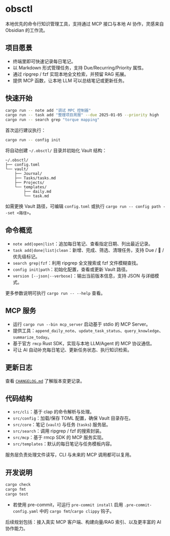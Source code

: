 # obsctl

本地优先的命令行知识管理工具，支持通过 MCP 接口与本地 AI 协作，灵感来自 Obsidian 的工作流。

## 项目愿景
- 终端里即可快速记录每日笔记。
- 以 Markdown 形式管理任务，支持 Due/Recurring/Priority 属性。
- 通过 ripgrep / fzf 实现本地全文检索，并预留 RAG 拓展。
- 提供 MCP 函数，让本地 LLM 可以总结笔记或更新任务。

## 快速开始

```bash
cargo run -- note add "调试 MPC 控制器"
cargo run -- task add "整理项目周报" --due 2025-01-05 --priority high
cargo run -- search grep "torque mapping"
```

首次运行建议执行：

```bash
cargo run -- config init
```

将自动创建 `~/.obsctl/` 目录并初始化 Vault 结构：

```
~/.obsctl/
├── config.toml
└── vault/
    ├── Journal/
    ├── Tasks/tasks.md
    ├── Projects/
    └── templates/
        ├── daily.md
        └── task.md
```

如需更换 Vault 路径，可编辑 `config.toml` 或执行 `cargo run -- config path --set <路径>`。

## 命令概览

- `note add|open|list`：追加每日笔记、查看指定日期、列出最近记录。
- `task add|done|list|clean`：新增、完成、筛选、清理任务，支持 Due / 🔁 / 优先级标记。
- `search grep|fzf`：利用 ripgrep 全文搜索或 fzf 文件模糊查找。
- `config init|path`：初始化配置，查看或更新 Vault 路径。
- `version [--json|--verbose]`：输出当前版本信息，支持 JSON 与详细模式。

更多参数说明可执行 `cargo run -- --help` 查看。

## MCP 服务

- 运行 `cargo run --bin mcp_server` 启动基于 stdio 的 MCP Server。
- 提供工具：`append_daily_note`、`update_task_status`、`query_knowledge`、`summarize_today`。
- 基于官方 `rmcp` Rust SDK，实现与本地 LLM/Agent 的 MCP 协议通信。
- 可让 AI 自动补充每日笔记、更新任务状态、执行知识检索。

## 更新日志

查看 [`CHANGELOG.md`](CHANGELOG.md) 了解版本变更记录。

## 代码结构

- `src/cli`：基于 clap 的命令解析与处理。
- `src/config`：加载/保存 TOML 配置，确保 Vault 目录存在。
- `src/core`：笔记 (`vault`) 与任务 (`tasks`) 服务层。
- `src/search`：调用 ripgrep / fzf 的搜索封装。
- `src/mcp`：基于 rmcp SDK 的 MCP 服务实现。
- `src/templates`：默认的每日笔记与任务模板内容。

服务层负责处理文件读写，CLI 与未来的 MCP 调用都可以复用。

## 开发说明

```bash
cargo check
cargo fmt
cargo test
```

- 若使用 pre-commit，可运行 `pre-commit install` 启用 `.pre-commit-config.yaml` 中的 `cargo fmt`/`cargo clippy` 钩子。

后续规划包括：接入真实 MCP 客户端、构建向量/RAG 索引、以及更丰富的 AI 协作能力。
